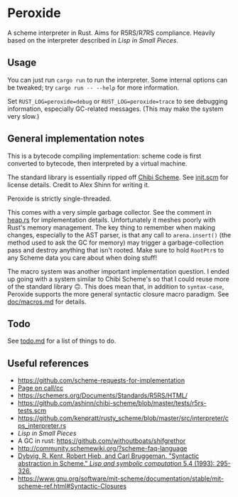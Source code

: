 # Peroxide

A scheme interpreter in Rust. Aims for R5RS/R7RS compliance. Heavily based
on the interpreter described in _Lisp in Small Pieces_.

## Usage

You can just run `cargo run` to run the interpreter. Some
internal options can be tweaked; try `cargo run -- --help`
for more information.

Set `RUST_LOG=peroxide=debug` or `RUST_LOG=peroxide=trace` to see
debugging information, especially GC-related messages. (This may make the
system very slow.)

## General implementation notes

This is a bytecode compiling implementation: scheme code is first converted to bytecode, then interpreted by a virtual
machine.

The standard library is essentially ripped off [Chibi Scheme](https://github.com/ashinn/chibi-scheme). See
[init.scm](src/scheme-lib/init.scm) for license details. Credit to Alex Shinn for writing it.

Peroxide is strictly single-threaded.

This comes with a very simple garbage collector. See the comment in [heap.rs](src/heap.rs) for implementation details.
Unfortunately it meshes poorly with Rust's memory management. The key thing to remember when making changes,
especially to the AST parser, is that any call to `arena.insert()` (the method used to ask the GC for memory) may
trigger a garbage-collection pass and destroy anything that isn't rooted. Make sure to hold `RootPtr`s to any
Scheme data you care about when doing stuff!

The macro system was another important implementation question. I ended up going with a system similar to Chibi
Scheme's so that I could reuse more of the standard library 🙃. This does mean that, in addition to `syntax-case`,
Peroxide supports the more general syntactic closure macro paradigm. See [doc/macros.md](doc/macros.md) for details.

## Todo

See [todo.md](doc/todo.md) for a list of things to do.

## Useful references

* https://github.com/scheme-requests-for-implementation
* [Page on call/cc](http://www.madore.org/~david/computers/callcc.html#sec_whatis)
* https://schemers.org/Documents/Standards/R5RS/HTML/
* https://github.com/ashinn/chibi-scheme/blob/master/tests/r5rs-tests.scm
* https://github.com/kenpratt/rusty_scheme/blob/master/src/interpreter/cps_interpreter.rs
* _Lisp in Small Pieces_
* A GC in rust: https://github.com/withoutboats/shifgrethor
* http://community.schemewiki.org/?scheme-faq-language
* [Dybvig, R. Kent, Robert Hieb, and Carl Bruggeman. "Syntactic abstraction in Scheme."
_Lisp and symbolic computation_ 5.4 (1993): 295-326.
](https://www.cs.indiana.edu/~dyb/pubs/LaSC-5-4-pp295-326.pdf)
* https://www.gnu.org/software/mit-scheme/documentation/stable/mit-scheme-ref.html#Syntactic-Closures
